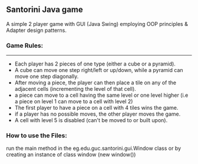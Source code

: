 ## Santorini Java game

A simple 2 player game with GUI (Java Swing) employing OOP principles & Adapter design patterns.

### Game Rules:
* * *
-  Each player has 2 pieces of one type (either a cube or a pyramid).
-  A cube can move one step right/left or up/down, while a pyramid can move one step diagonally.
-  After moving a piece, the player can then place a tile on any of the adjacent cells (incrementing the level of that cell).
-  a piece can move to a cell having the same level or one level higher (i.e a piece on level 1 can move to a cell with level 2)
-  The first player to have a piece on a cell with 4 tiles wins the game.
-  if a player has no possible moves, the other player moves the game.
-  A cell with level 5 is disabled (can't be moved to or built upon).

### How to use the Files:
run the main method in the  eg.edu.guc.santorini.gui.Window class or by creating an instance of class window (new window())
